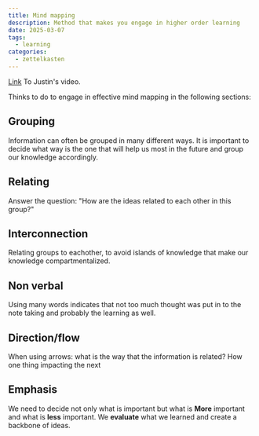 ```yaml
---
title: Mind mapping
description: Method that makes you engage in higher order learning
date: 2025-03-07
tags:
  - learning
categories:
  - zettelkasten
---
```


[Link](https://m.youtube.com/watch?v=Grd7K7bJVWg) To Justin's video.

Thinks to do to engage in effective mind mapping in the following sections:

## Grouping

Information can often be grouped in many different ways. It is important to decide what way is the one that will help us most in the future and group our knowledge accordingly. 

## Relating

Answer the question: "How are the ideas related to each other in this group?"

## Interconnection

Relating groups to eachother, to avoid islands of knowledge that make our knowledge compartmentalized. 

## Non verbal

Using many words indicates that not too much thought was put in to the note taking and probably the learning as well.

## Direction/flow

When using arrows: what is the way that the information is related? How one thing impacting the next

## Emphasis

We need to decide not only what is important but what is **More** important and what is **less** important. We **evaluate** what we learned and create a backbone of ideas.
